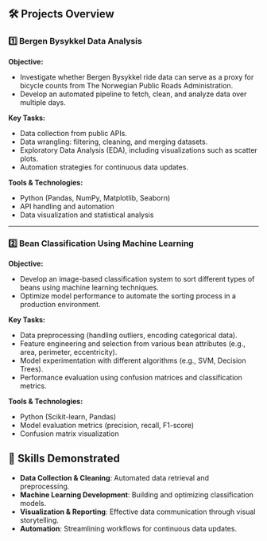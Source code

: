  

## 🛠 Projects Overview  

### 1️⃣ **Bergen Bysykkel Data Analysis**  
**Objective:**  
- Investigate whether Bergen Bysykkel ride data can serve as a proxy for bicycle counts from The Norwegian Public Roads Administration.  
- Develop an automated pipeline to fetch, clean, and analyze data over multiple days.

**Key Tasks:**  
- Data collection from public APIs.  
- Data wrangling: filtering, cleaning, and merging datasets.  
- Exploratory Data Analysis (EDA), including visualizations such as scatter plots.  
- Automation strategies for continuous data updates.

**Tools & Technologies:**  
- Python (Pandas, NumPy, Matplotlib, Seaborn)  
- API handling and automation  
- Data visualization and statistical analysis  

---

### 2️⃣ **Bean Classification Using Machine Learning**  
**Objective:**  
- Develop an image-based classification system to sort different types of beans using machine learning techniques.  
- Optimize model performance to automate the sorting process in a production environment.

**Key Tasks:**  
- Data preprocessing (handling outliers, encoding categorical data).  
- Feature engineering and selection from various bean attributes (e.g., area, perimeter, eccentricity).  
- Model experimentation with different algorithms (e.g., SVM, Decision Trees).  
- Performance evaluation using confusion matrices and classification metrics.

**Tools & Technologies:**  
- Python (Scikit-learn, Pandas)  
- Model evaluation metrics (precision, recall, F1-score)  
- Confusion matrix visualization  


## 🚀 Skills Demonstrated  

- **Data Collection & Cleaning**: Automated data retrieval and preprocessing.  
- **Machine Learning Development**: Building and optimizing classification models.  
- **Visualization & Reporting**: Effective data communication through visual storytelling.  
- **Automation**: Streamlining workflows for continuous data updates.  


